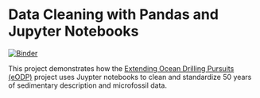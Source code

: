 # Data Cleaning with Pandas and Jupyter Notebooks

[![Binder](https://mybinder.org/badge_logo.svg)](https://mybinder.org/v2/gh/wykhuh/ec_eodp_demo/main)


This project demonstrates how the [Extending Ocean Drilling Pursuits (eODP)](https://eodp.github.io/index.html) project uses Juypter notebooks to clean and standardize 50 years of sedimentary description and microfossil data.

